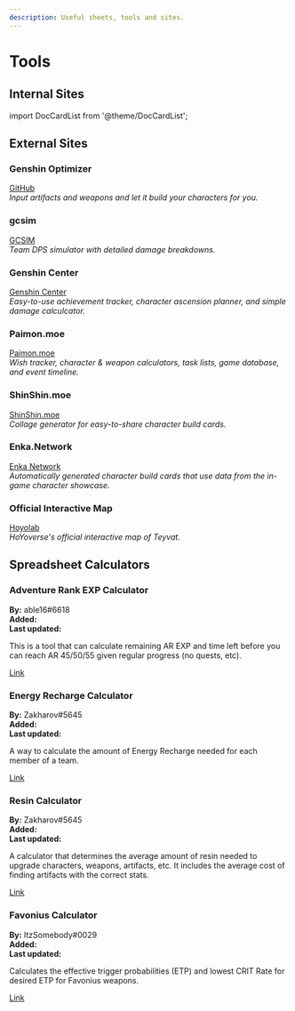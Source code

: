 ```yaml
---
description: Useful sheets, tools and sites.
---
```


# Tools

## Internal Sites

import DocCardList from '@theme/DocCardList';

<DocCardList />

## External Sites

### Genshin Optimizer

[GitHub](https://frzyc.github.io/genshin-optimizer/)  
_Input artifacts and weapons and let it build your characters for you._

### gcsim

[GCSIM](https://gcsim.app/)  
_Team DPS simulator with detailed damage breakdowns._

### Genshin Center

[Genshin Center](https://genshin-center.com)  
_Easy-to-use achievement tracker, character ascension planner, and simple damage calculcator._

### Paimon.moe

[Paimon.moe](https://paimon.moe/)  
_Wish tracker, character & weapon calculators, task lists, game database, and event timeline._

### ShinShin.moe

[ShinShin.moe](https://shinshin.moe/)  
_Collage generator for easy-to-share character build cards._

### Enka.Network

[Enka Network](https://enka.network/)  
_Automatically generated character build cards that use data from the in-game character showcase._

### Official Interactive Map

[Hoyolab](https://act.hoyolab.com/ys/app/interactive-map/index.html)  
_HoYoverse's official interactive map of Teyvat._

## Spreadsheet Calculators

### Adventure Rank EXP Calculator

**By:** able16\#6618  
**Added:** <Version date="2021-01-07" />  
**Last updated:** <VersionHl date="2021-01-07" />

This is a tool that can calculate remaining AR EXP and time left before you can reach AR 45/50/55 given regular progress \(no quests, etc\).

[Link](https://docs.google.com/spreadsheets/d/1kBbbh6bIUjVeUmG_ZAXtAkG7uFnlfJSYh3wJ11qPlU4/edit?usp=sharing)

### Energy Recharge Calculator

**By:** Zakharov\#5645  
**Added:** <Version date="2021-07-17" />  
**Last updated:** <VersionHl date="2022-09-30" />

A way to calculate the amount of Energy Recharge needed for each member of a team.

[Link](https://docs.google.com/spreadsheets/d/1-vkmgp5n0bI9pvhUg110Aza3Emb2puLWdeoCgrxDlu4/edit#gid=1841979497)

### Resin Calculator

**By:** Zakharov\#5645  
**Added:** <Version date="2021-06-26" />  
**Last updated:** <VersionHl date="2021-06-26" />

A calculator that determines the average amount of resin needed to upgrade characters, weapons, artifacts, etc. It includes the average cost of finding artifacts with the correct stats.

[Link](https://docs.google.com/spreadsheets/d/1QZhdx6-L7jAJDqV9OfPYhl0Q0R8DYpwJz2KIyjHE2Ow/edit#gid=1421390734)

### Favonius Calculator

**By:** ItzSomebody\#0029  
**Added:** <Version date="2022-01-15" />  
**Last updated:** <VersionHl date="2022-01-15" />  

Calculates the effective trigger probabilities \(ETP\) and lowest CRIT Rate for desired ETP for Favonius weapons.  

[Link](https://docs.google.com/spreadsheets/d/1YOTy4wxYOEIA9SEWJP8imDZYaVlSEI6IwcBk9VKvZgM/edit?usp=sharing)
